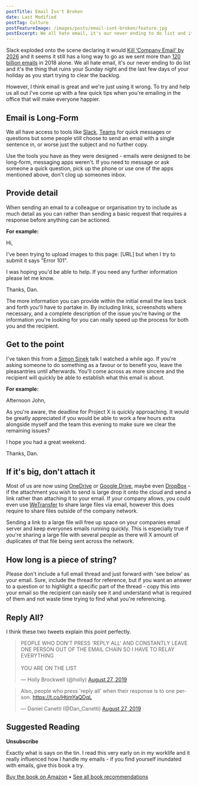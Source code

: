 ```yaml
---
postTitle: Email Isn't Broken
date: Last Modified
postTag: Culture
postFeatureImage: /images/posts/email-isnt-broken/feature.jpg
postExcerpt: We all hate email, it's our never ending to do list and it's the thing that ruins your Sunday night, here's a few tips on how to fix it.
---
```


Slack exploded onto the scene declaring it would [Kill ‘Company Email’ by 2026](https://www.ccn.com/news/slack-ceo-were-going-to-end-email/2019/06/20/) and it seems it still has a long way to go as we sent more than [120 billion emails](https://www.campaignmonitor.com/blog/email-marketing/2019/05/shocking-truth-about-how-many-emails-sent/) in 2018 alone. We all hate email, it's our never ending to do list and it's the thing that ruins your Sunday night and the last few days of your holiday as you start trying to clear the backlog.

However, I think email is great and we're just using it wrong. To try and help us all out I've come up with a few quick tips when you're emailing in the office that will make everyone happier.

## Email is Long-Form

We all have access to tools like [Slack](https://slack.com/), [Teams](https://products.office.com/en-US/microsoft-teams/group-chat-software) for quick messages or questions but some people still choose to send an email with a single sentence in, or worse just the subject and no further copy.

Use the tools you have as they were designed - emails were designed to be long-form, messaging apps weren't. If you need to message or ask someone a quick question, pick up the phone or use one of the apps mentioned above, don't clog up someones inbox.

## Provide detail

When sending an email to a colleague or organisation try to include as much detail as you can rather than sending a basic request that requires a response before anything can be actioned.

**For example:**

Hi,

I've been trying to upload images to this page: [URL] but when I try to submit it says "Error 101".

I was hoping you'd be able to help. If you need any further information please let me know.

Thanks,
Dan.

The more information you can provide within the initial email the less back and forth you'll have to partake in. By including links, screenshots where necessary, and a complete description of the issue you're having or the information you're looking for you can really speed up the process for both you and the recipient.

## Get to the point

I've taken this from a [Simon Sinek](https://simonsinek.com/) talk I watched a while ago. If you're asking someone to do something as a favour or to benefit you, leave the pleasantries until afterwards. You'll come across as more sincere and the recipient will quickly be able to establish what this email is about.

**For example:**

Afternoon John,

As you're aware, the deadline for Project X is quickly approaching. It would be greatly appreciated if you would be able to work a few hours extra alongside myself and the team this evening to make sure we clear the remaining issues?

I hope you had a great weekend.

Thanks,
Dan.

## If it's big, don't attach it

Most of us are now using [OneDrive](https://onedrive.live.com/about/en-gb/) or [Google Drive](https://www.google.com/drive/), maybe even [DropBox](https://db.tt/U5J7lrNp) - if the attachment you wish to send is large drop it onto the cloud and send a link rather than attaching it to your email. If your company allows, you could even use [WeTransfer](https://wetransfer.com/) to share large files via email, however this does require to share files outside of the company network.

Sending a link to a large file will free up space on your companies email server and keep everyones emails running quickly. This is especially true if you're sharing a large file with several people as there will X amount of duplicates of that file being sent across the network.

## How long is a piece of string?

Please don't include a full email thread and just forward with 'see below' as your email. Sure, include the thread for reference, but if you want an answer to a question or to highlight a specific part of the thread - copy this into your email so the recipient can easily see it and understand what is required of them and not waste time trying to find what you're referencing.

## Reply All?

I think these two tweets explain this point perfectly.

<blockquote class="twitter-tweet"><p lang="en" dir="ltr">PEOPLE WHO DON&#39;T PRESS &#39;REPLY ALL&#39; AND CONSTANTLY LEAVE ONE PERSON OUT OF THE EMAIL CHAIN SO I HAVE TO RELAY EVERYTHING<br><br>YOU ARE ON THE LIST</p>&mdash; Holly Brockwell (@holly) <a href="https://twitter.com/holly/status/1166277633358872581?ref_src=twsrc%5Etfw">August 27, 2019</a></blockquote> <script async src="https://platform.twitter.com/widgets.js" charset="utf-8"></script>

<blockquote class="twitter-tweet"><p lang="en" dir="ltr">Also, people who press &#39;reply all&#39; when their response is to one person. <a href="https://t.co/HtimYaQDqL">https://t.co/HtimYaQDqL</a></p>&mdash; Daniel Canetti (@Dan_Canetti) <a href="https://twitter.com/Dan_Canetti/status/1166278200424579072?ref_src=twsrc%5Etfw">August 27, 2019</a></blockquote> <script async src="https://platform.twitter.com/widgets.js" charset="utf-8"></script>

## Suggested Reading

**Unsubscribe**

Exactly what is says on the tin. I read this very early on in my worklife and it really influenced how I handle my emails - if you find yourself inundated with emails, give this book a try.

[Buy the book on Amazon](https://www.amazon.co.uk/gp/product/B01FE6V5KI/ref=as_li_tl?ie=UTF8&tag=danielcanet01-21&camp=1634&creative=6738&linkCode=as2&creativeASIN=B01FE6V5KI&linkId=8233de69f6a5abf3b694efe449ef827a) • [See all book recommendations](/blog/recommended-reading/)
